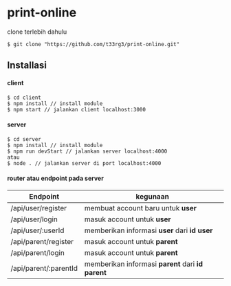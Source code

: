 # print-online
clone terlebih dahulu
```
$ git clone "https://github.com/t33rg3/print-online.git"
```
## Installasi
#### client
```
$ cd client
$ npm install // install module
$ npm start // jalankan client localhost:3000
```
#### server
```
$ cd server
$ npm install // install module
$ npm run devStart // jalankan server localhost:4000
atau
$ node . // jalankan server di port localhost:4000
```

#### router atau endpoint pada server
Endpoint                    |kegunaan                                          | 
----------------------------|--------------------------------------------------| 
/api/user/register          |membuat account baru untuk **user**|
/api/user/login             |masuk account untuk **user**|
/api/user/:userId           |memberikan informasi **user** dari **id user**|
/api/parent/register        |masuk account untuk **parent**|
/api/parent/login           |masuk account untuk **parent**|
/api/parent/:parentId       |memberikan informasi **parent** dari **id parent**|
